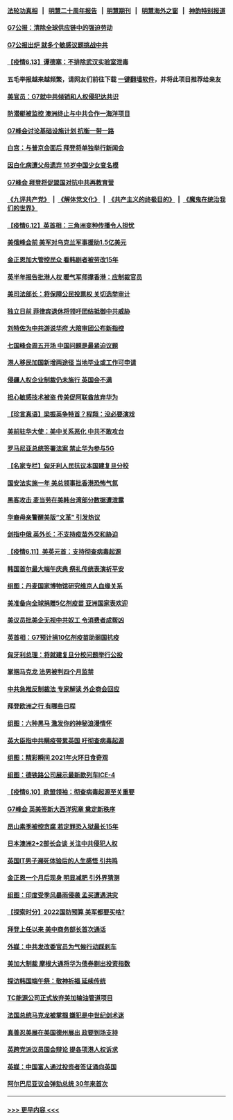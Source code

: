 #### [法轮功真相](https://github.com/gfw-breaker/truth/blob/master/README.md?t=0) &nbsp;&nbsp;|&nbsp;&nbsp; [明慧二十周年报告](https://github.com/gfw-breaker/mh-reports/blob/master/README.md?t=0) &nbsp;&nbsp;|&nbsp;&nbsp;[明慧期刊](https://github.com/gfw-breaker/mh-qikan) &nbsp;&nbsp;|&nbsp;&nbsp; [明慧海外之窗](https://github.com/gfw-breaker/mh-news/blob/master/README.md?t=0) &nbsp;&nbsp;|&nbsp;&nbsp; [神韵特别报道](https://github.com/gfw-breaker/mh-news/blob/master/shenyun.md?t=0)
#### [G7公报：清除全球供应链中的强迫劳动](../pages/nsc418/n13019695.md?t=06140152) 
#### [G7公报出炉 就多个敏感议题挑战中共](../pages/nsc418/n13019389.md?t=06140152) 
#### [【疫情6.13】谭德塞：不排除武汉实验室泄毒](../pages/nsc418/n13019005.md?t=06140152) 
#### 五毛举报越来越频繁，请网友们前往下载 [一键翻墙软件](https://github.com/gfw-breaker/ssr-accounts)，并将此项目推荐给亲友
#### [美官员：G7就中共倾销和人权侵犯达共识](../pages/nsc418/n13018231.md?t=06140152) 
#### [防潜艇被监控 澳洲终止与中共合作一海洋项目](../pages/nsc418/n13018180.md?t=06140152) 
#### [G7峰会讨论基础设施计划 抗衡一带一路](../pages/nsc418/n13017810.md?t=06140152) 
#### [白宫：与普京会面后 拜登将单独举行新闻会](../pages/nsc418/n13018084.md?t=06140152) 
#### [因白化病遭父母遗弃 16岁中国少女变名模](../pages/nsc418/n13016937.md?t=06140152) 
#### [G7峰会 拜登将促盟国对抗中共再教育营](../pages/nsc418/n13017649.md?t=06140152) 
#### [《九评共产党》](https://github.com/begood0513/9ping.md/blob/master/README.md) &nbsp;|&nbsp; [《解体党文化》](../../../../jtdwh.md/blob/master/README.md)  &nbsp;|&nbsp; [《共产主义的终极目的》](../../../../gczydzjmd.md/blob/master/README.md) &nbsp;|&nbsp; [《魔鬼在统治我们的世界》](../../../../mgztzwmdsj.md/blob/master/README.md) 
#### [【疫情6.12】英首相：三角洲变种传播令人担忧](../pages/nsc418/n13017379.md?t=06140152) 
#### [美俄峰会前 美军对乌克兰军事援助1.5亿美元](../pages/nsc418/n13017229.md?t=06140152) 
#### [金正恩加大管控民众 看韩剧者被劳改15年](../pages/nsc418/n13016920.md?t=06140152) 
#### [英半年报告批港人权 暖气军师撑香港：应制裁官员](../pages/nsc418/n13017025.md?t=06140152) 
#### [美司法部长：将保障公民投票权 关切选举审计](../pages/nsc418/n13016874.md?t=06140152) 
#### [独立日前 菲律宾退休将领吁团结抵御中共威胁](../pages/nsc418/n13016402.md?t=06140152) 
#### [刘特佐为中共游说华府 大陪审团公布新指控](../pages/nsc418/n13015936.md?t=06140152) 
#### [七国峰会周五开场 中国问题是最紧迫议题](../pages/nsc418/n13016362.md?t=06140152) 
#### [港人移民加国新增两途径 当地毕业或工作可申请](../pages/nsc418/n13016219.md?t=06140152) 
#### [侵疆人权企业制裁仍未施行 英国会不满](../pages/nsc418/n13016184.md?t=06140152) 
#### [担心敏感技术被盗 传美促阿联酋放弃华为](../pages/nsc418/n13016162.md?t=06140152) 
#### [【珍言真语】梁振英争特首？程翔：没必要演戏](../pages/nsc418/n13016036.md?t=06140152) 
#### [美前驻华大使：美中关系恶化 中共不敢攻台](../pages/nsc418/n13015946.md?t=06140152) 
#### [罗马尼亚总统签署法案 禁止华为参与5G](../pages/nsc418/n13015943.md?t=06140152) 
#### [【名家专栏】匈牙利人民抗议本国建复旦分校](../pages/nsc418/n13015605.md?t=06140152) 
#### [国安法实施一年 美总领事批香港恐怖气氛](../pages/nsc418/n13015917.md?t=06140152) 
#### [黑客攻击 麦当劳在美韩台湾部分数据遭泄露](../pages/nsc418/n13015823.md?t=06140152) 
#### [华裔母亲警醒美版“文革” 引发热议](../pages/nsc418/n13015358.md?t=06140152) 
#### [剑指中俄 英外长：不支持疫苗外交和胁迫](../pages/nsc418/n13015608.md?t=06140152) 
#### [【疫情6.11】美英元首：支持彻查病毒起源](../pages/nsc418/n13015207.md?t=06140152) 
#### [韩国首尔最大端午庆典 祭礼传统表演祈平安](../pages/nsc418/n13014900.md?t=06140152) 
#### [组图：丹麦国家博物馆研究维京人血缘关系](../pages/nsc418/n13014901.md?t=06140152) 
#### [美准备向全球捐赠5亿剂疫苗 亚洲国家表欢迎](../pages/nsc418/n13014416.md?t=06140152) 
#### [美议员批美企无视中共奴工 令消费者成帮凶](../pages/nsc418/n13014534.md?t=06140152) 
#### [英首相：G7预计捐10亿剂疫苗助弱国抗疫](../pages/nsc418/n13014380.md?t=06140152) 
#### [匈牙利总理：将就建复旦分校问题举行公投](../pages/nsc418/n13014036.md?t=06140152) 
#### [掌掴马克龙 法男被判四个月监禁](../pages/nsc418/n13013881.md?t=06140152) 
#### [中共急推反制裁法 专家解读 外企商会回应](../pages/nsc418/n13013763.md?t=06140152) 
#### [拜登欧洲之行 有哪些日程](../pages/nsc418/n13013493.md?t=06140152) 
#### [组图：六种黑马 激发你的神秘浪漫情怀](../pages/nsc418/n13012855.md?t=06140152) 
#### [英大臣指中共瞒疫带累英国 吁彻查病毒起源](../pages/nsc418/n13013513.md?t=06140152) 
#### [组图：精彩瞬间 2021年火环日食奇观](../pages/nsc418/n13013098.md?t=06140152) 
#### [组图：德铁路公司展示最新款列车ICE-4](../pages/nsc418/n13012868.md?t=06140152) 
#### [【疫情6.10】欧盟领袖：彻查病毒起源至关重要](../pages/nsc418/n13012420.md?t=06140152) 
#### [G7峰会 英美签新大西洋宪章 奠定新秩序](../pages/nsc418/n13013351.md?t=06140152) 
#### [昂山素季被控贪腐 若定罪恐入狱最长15年](../pages/nsc418/n13013096.md?t=06140152) 
#### [日本澳洲2+2部长会谈 关注中共侵犯人权](../pages/nsc418/n13011324.md?t=06140152) 
#### [英国IT男子濒死体验后的人生感悟 引共鸣](../pages/nsc418/n13011994.md?t=06140152) 
#### [金正恩一个月后现身 明显减肥 引外界猜测](../pages/nsc418/n13012933.md?t=06140152) 
#### [组图：印度受季风暴雨侵袭 孟买遭遇洪灾](../pages/nsc418/n13012255.md?t=06140152) 
#### [【探索时分】2022国防预算 美军都要买啥?](../pages/nsc418/n13011009.md?t=06140152) 
#### [拜登上任以来 美中商务部长首次通话](../pages/nsc418/n13012297.md?t=06140152) 
#### [外媒：中共发改委官员为气候行动踩刹车](../pages/nsc418/n13012172.md?t=06140152) 
#### [美加大制裁 摩根大通将华为债券剔出投资指数](../pages/nsc418/n13012334.md?t=06140152) 
#### [探访韩国端午祭：敬神祈福 延续传统](../pages/nsc418/n13011474.md?t=06140152) 
#### [TC能源公司正式放弃美加输油管道项目](../pages/nsc418/n13011675.md?t=06140152) 
#### [法国总统马克龙被掌掴 嫌犯是中世纪剑术迷](../pages/nsc418/n13011104.md?t=06140152) 
#### [真善忍美展在美国德州展出 政要到场支持](../pages/nsc418/n13010579.md?t=06140152) 
#### [英跨党派议员国会辩论 提各项港人权诉求](../pages/nsc418/n13011399.md?t=06140152) 
#### [英媒：中国富人通过投资者签证涌向英国](../pages/nsc418/n13011273.md?t=06140152) 
#### [阿尔巴尼亚议会弹劾总统 30年来首次](../pages/nsc418/n13011029.md?t=06140152) 

----
#### [ >>> 更早内容 <<< ](../indexes/nsc418-earlier.md)
